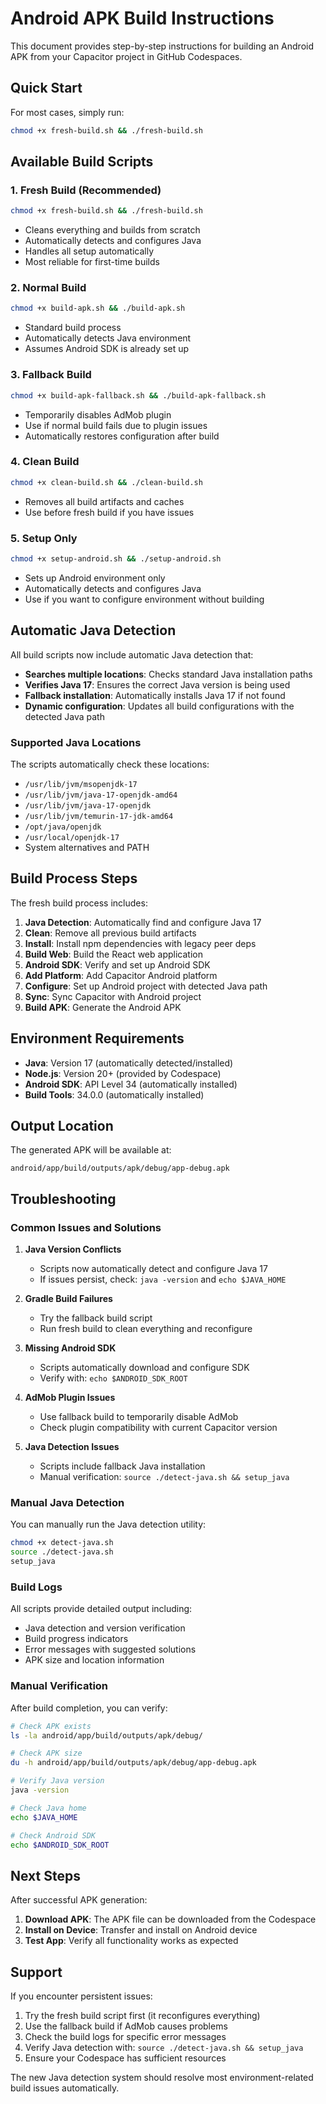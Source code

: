 
# Android APK Build Instructions

This document provides step-by-step instructions for building an Android APK from your Capacitor project in GitHub Codespaces.

## Quick Start

For most cases, simply run:
```bash
chmod +x fresh-build.sh && ./fresh-build.sh
```

## Available Build Scripts

### 1. Fresh Build (Recommended)
```bash
chmod +x fresh-build.sh && ./fresh-build.sh
```
- Cleans everything and builds from scratch
- Automatically detects and configures Java
- Handles all setup automatically
- Most reliable for first-time builds

### 2. Normal Build
```bash
chmod +x build-apk.sh && ./build-apk.sh
```
- Standard build process
- Automatically detects Java environment
- Assumes Android SDK is already set up

### 3. Fallback Build
```bash
chmod +x build-apk-fallback.sh && ./build-apk-fallback.sh
```
- Temporarily disables AdMob plugin
- Use if normal build fails due to plugin issues
- Automatically restores configuration after build

### 4. Clean Build
```bash
chmod +x clean-build.sh && ./clean-build.sh
```
- Removes all build artifacts and caches
- Use before fresh build if you have issues

### 5. Setup Only
```bash
chmod +x setup-android.sh && ./setup-android.sh
```
- Sets up Android environment only
- Automatically detects and configures Java
- Use if you want to configure environment without building

## Automatic Java Detection

All build scripts now include automatic Java detection that:

- **Searches multiple locations**: Checks standard Java installation paths
- **Verifies Java 17**: Ensures the correct Java version is being used
- **Fallback installation**: Automatically installs Java 17 if not found
- **Dynamic configuration**: Updates all build configurations with the detected Java path

### Supported Java Locations
The scripts automatically check these locations:
- `/usr/lib/jvm/msopenjdk-17`
- `/usr/lib/jvm/java-17-openjdk-amd64`
- `/usr/lib/jvm/java-17-openjdk`
- `/usr/lib/jvm/temurin-17-jdk-amd64`
- `/opt/java/openjdk`
- `/usr/local/openjdk-17`
- System alternatives and PATH

## Build Process Steps

The fresh build process includes:

1. **Java Detection**: Automatically find and configure Java 17
2. **Clean**: Remove all previous build artifacts
3. **Install**: Install npm dependencies with legacy peer deps
4. **Build Web**: Build the React web application
5. **Android SDK**: Verify and set up Android SDK
6. **Add Platform**: Add Capacitor Android platform
7. **Configure**: Set up Android project with detected Java path
8. **Sync**: Sync Capacitor with Android project
9. **Build APK**: Generate the Android APK

## Environment Requirements

- **Java**: Version 17 (automatically detected/installed)
- **Node.js**: Version 20+ (provided by Codespace)
- **Android SDK**: API Level 34 (automatically installed)
- **Build Tools**: 34.0.0 (automatically installed)

## Output Location

The generated APK will be available at:
```
android/app/build/outputs/apk/debug/app-debug.apk
```

## Troubleshooting

### Common Issues and Solutions

1. **Java Version Conflicts**
   - Scripts now automatically detect and configure Java 17
   - If issues persist, check: `java -version` and `echo $JAVA_HOME`

2. **Gradle Build Failures**
   - Try the fallback build script
   - Run fresh build to clean everything and reconfigure

3. **Missing Android SDK**
   - Scripts automatically download and configure SDK
   - Verify with: `echo $ANDROID_SDK_ROOT`

4. **AdMob Plugin Issues**
   - Use fallback build to temporarily disable AdMob
   - Check plugin compatibility with current Capacitor version

5. **Java Detection Issues**
   - Scripts include fallback Java installation
   - Manual verification: `source ./detect-java.sh && setup_java`

### Manual Java Detection

You can manually run the Java detection utility:
```bash
chmod +x detect-java.sh
source ./detect-java.sh
setup_java
```

### Build Logs

All scripts provide detailed output including:
- Java detection and version verification
- Build progress indicators
- Error messages with suggested solutions
- APK size and location information

### Manual Verification

After build completion, you can verify:
```bash
# Check APK exists
ls -la android/app/build/outputs/apk/debug/

# Check APK size
du -h android/app/build/outputs/apk/debug/app-debug.apk

# Verify Java version
java -version

# Check Java home
echo $JAVA_HOME

# Check Android SDK
echo $ANDROID_SDK_ROOT
```

## Next Steps

After successful APK generation:

1. **Download APK**: The APK file can be downloaded from the Codespace
2. **Install on Device**: Transfer and install on Android device
3. **Test App**: Verify all functionality works as expected

## Support

If you encounter persistent issues:
1. Try the fresh build script first (it reconfigures everything)
2. Use the fallback build if AdMob causes problems
3. Check the build logs for specific error messages
4. Verify Java detection with: `source ./detect-java.sh && setup_java`
5. Ensure your Codespace has sufficient resources

The new Java detection system should resolve most environment-related build issues automatically.
